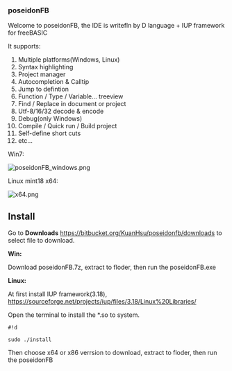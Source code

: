 ### poseidonFB ###

Welcome to poseidonFB, the IDE is writefln by D language + IUP framework for freeBASIC

It supports:

1. Multiple platforms(Windows, Linux)
2. Syntax highlighting
3. Project manager
4. Autocompletion & Calltip
5. Jump to defintion
5. Function / Type / Variable... treeview
7. Find / Replace in document or project
8. Utf-8/16/32 decode & encode
9. Debug(only Windows)
10. Compile / Quick run / Build project
11. Self-define short cuts
12. etc...

Win7:

![poseidonFB_windows.png](https://bitbucket.org/repo/j5rjj4/images/218696064-poseidonFB_windows.png)


Linux mint18 x64:

![x64.png](https://bitbucket.org/repo/j5rjj4/images/1668889971-x64.png)

## Install ##
Go to **Downloads** https://bitbucket.org/KuanHsu/poseidonfb/downloads to select file to download.

**Win:**

Download poseidonFB.7z, extract to floder, then run the poseidonFB.exe

**Linux:**

At first install IUP framework(3.18), https://sourceforge.net/projects/iup/files/3.18/Linux%20Libraries/

Open the terminal to install the *.so to system.

```
#!d

sudo ./install

```

Then choose x64 or x86 verrsion to download, extract to floder, then run the poseidonFB